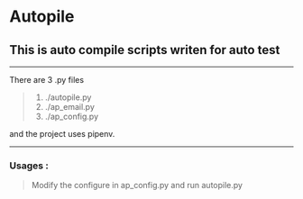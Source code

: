 # Autopile
## This is auto compile scripts writen for auto test

---

There are 3 .py files
> 1. ./autopile.py
> 2. ./ap_email.py
> 3. ./ap_config.py

and the project uses pipenv.

---



### Usages :

> Modify the configure in ap_config.py and run autopile.py




